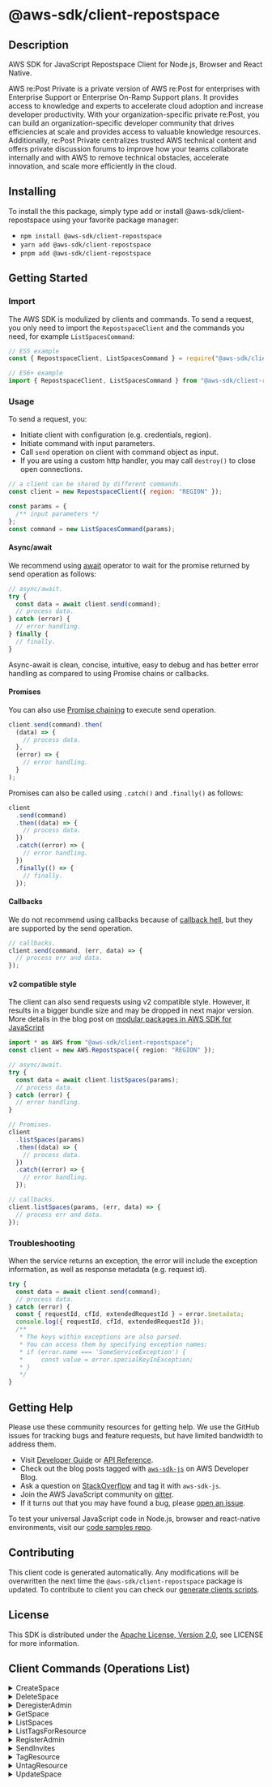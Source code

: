 <!-- generated file, do not edit directly -->

# @aws-sdk/client-repostspace

## Description

AWS SDK for JavaScript Repostspace Client for Node.js, Browser and React Native.

<p>AWS re:Post Private is a private version of AWS re:Post for enterprises with Enterprise Support or Enterprise On-Ramp Support plans. It provides access to knowledge and experts to accelerate cloud adoption and increase developer productivity. With your organization-specific private re:Post, you can build an organization-specific developer community that drives efficiencies at scale and provides access to valuable knowledge resources. Additionally, re:Post Private centralizes trusted AWS technical content and offers private discussion forums to improve how your teams collaborate internally and with AWS to remove technical obstacles, accelerate innovation, and scale more efficiently in the cloud.</p>

## Installing

To install the this package, simply type add or install @aws-sdk/client-repostspace
using your favorite package manager:

- `npm install @aws-sdk/client-repostspace`
- `yarn add @aws-sdk/client-repostspace`
- `pnpm add @aws-sdk/client-repostspace`

## Getting Started

### Import

The AWS SDK is modulized by clients and commands.
To send a request, you only need to import the `RepostspaceClient` and
the commands you need, for example `ListSpacesCommand`:

```js
// ES5 example
const { RepostspaceClient, ListSpacesCommand } = require("@aws-sdk/client-repostspace");
```

```ts
// ES6+ example
import { RepostspaceClient, ListSpacesCommand } from "@aws-sdk/client-repostspace";
```

### Usage

To send a request, you:

- Initiate client with configuration (e.g. credentials, region).
- Initiate command with input parameters.
- Call `send` operation on client with command object as input.
- If you are using a custom http handler, you may call `destroy()` to close open connections.

```js
// a client can be shared by different commands.
const client = new RepostspaceClient({ region: "REGION" });

const params = {
  /** input parameters */
};
const command = new ListSpacesCommand(params);
```

#### Async/await

We recommend using [await](https://developer.mozilla.org/en-US/docs/Web/JavaScript/Reference/Operators/await)
operator to wait for the promise returned by send operation as follows:

```js
// async/await.
try {
  const data = await client.send(command);
  // process data.
} catch (error) {
  // error handling.
} finally {
  // finally.
}
```

Async-await is clean, concise, intuitive, easy to debug and has better error handling
as compared to using Promise chains or callbacks.

#### Promises

You can also use [Promise chaining](https://developer.mozilla.org/en-US/docs/Web/JavaScript/Guide/Using_promises#chaining)
to execute send operation.

```js
client.send(command).then(
  (data) => {
    // process data.
  },
  (error) => {
    // error handling.
  }
);
```

Promises can also be called using `.catch()` and `.finally()` as follows:

```js
client
  .send(command)
  .then((data) => {
    // process data.
  })
  .catch((error) => {
    // error handling.
  })
  .finally(() => {
    // finally.
  });
```

#### Callbacks

We do not recommend using callbacks because of [callback hell](http://callbackhell.com/),
but they are supported by the send operation.

```js
// callbacks.
client.send(command, (err, data) => {
  // process err and data.
});
```

#### v2 compatible style

The client can also send requests using v2 compatible style.
However, it results in a bigger bundle size and may be dropped in next major version. More details in the blog post
on [modular packages in AWS SDK for JavaScript](https://aws.amazon.com/blogs/developer/modular-packages-in-aws-sdk-for-javascript/)

```ts
import * as AWS from "@aws-sdk/client-repostspace";
const client = new AWS.Repostspace({ region: "REGION" });

// async/await.
try {
  const data = await client.listSpaces(params);
  // process data.
} catch (error) {
  // error handling.
}

// Promises.
client
  .listSpaces(params)
  .then((data) => {
    // process data.
  })
  .catch((error) => {
    // error handling.
  });

// callbacks.
client.listSpaces(params, (err, data) => {
  // process err and data.
});
```

### Troubleshooting

When the service returns an exception, the error will include the exception information,
as well as response metadata (e.g. request id).

```js
try {
  const data = await client.send(command);
  // process data.
} catch (error) {
  const { requestId, cfId, extendedRequestId } = error.$metadata;
  console.log({ requestId, cfId, extendedRequestId });
  /**
   * The keys within exceptions are also parsed.
   * You can access them by specifying exception names:
   * if (error.name === 'SomeServiceException') {
   *     const value = error.specialKeyInException;
   * }
   */
}
```

## Getting Help

Please use these community resources for getting help.
We use the GitHub issues for tracking bugs and feature requests, but have limited bandwidth to address them.

- Visit [Developer Guide](https://docs.aws.amazon.com/sdk-for-javascript/v3/developer-guide/welcome.html)
  or [API Reference](https://docs.aws.amazon.com/AWSJavaScriptSDK/v3/latest/index.html).
- Check out the blog posts tagged with [`aws-sdk-js`](https://aws.amazon.com/blogs/developer/tag/aws-sdk-js/)
  on AWS Developer Blog.
- Ask a question on [StackOverflow](https://stackoverflow.com/questions/tagged/aws-sdk-js) and tag it with `aws-sdk-js`.
- Join the AWS JavaScript community on [gitter](https://gitter.im/aws/aws-sdk-js-v3).
- If it turns out that you may have found a bug, please [open an issue](https://github.com/aws/aws-sdk-js-v3/issues/new/choose).

To test your universal JavaScript code in Node.js, browser and react-native environments,
visit our [code samples repo](https://github.com/aws-samples/aws-sdk-js-tests).

## Contributing

This client code is generated automatically. Any modifications will be overwritten the next time the `@aws-sdk/client-repostspace` package is updated.
To contribute to client you can check our [generate clients scripts](https://github.com/aws/aws-sdk-js-v3/tree/main/scripts/generate-clients).

## License

This SDK is distributed under the
[Apache License, Version 2.0](http://www.apache.org/licenses/LICENSE-2.0),
see LICENSE for more information.

## Client Commands (Operations List)

<details>
<summary>
CreateSpace
</summary>

[Command API Reference](https://docs.aws.amazon.com/AWSJavaScriptSDK/v3/latest/client/repostspace/command/CreateSpaceCommand/) / [Input](https://docs.aws.amazon.com/AWSJavaScriptSDK/v3/latest/Package/-aws-sdk-client-repostspace/Interface/CreateSpaceCommandInput/) / [Output](https://docs.aws.amazon.com/AWSJavaScriptSDK/v3/latest/Package/-aws-sdk-client-repostspace/Interface/CreateSpaceCommandOutput/)

</details>
<details>
<summary>
DeleteSpace
</summary>

[Command API Reference](https://docs.aws.amazon.com/AWSJavaScriptSDK/v3/latest/client/repostspace/command/DeleteSpaceCommand/) / [Input](https://docs.aws.amazon.com/AWSJavaScriptSDK/v3/latest/Package/-aws-sdk-client-repostspace/Interface/DeleteSpaceCommandInput/) / [Output](https://docs.aws.amazon.com/AWSJavaScriptSDK/v3/latest/Package/-aws-sdk-client-repostspace/Interface/DeleteSpaceCommandOutput/)

</details>
<details>
<summary>
DeregisterAdmin
</summary>

[Command API Reference](https://docs.aws.amazon.com/AWSJavaScriptSDK/v3/latest/client/repostspace/command/DeregisterAdminCommand/) / [Input](https://docs.aws.amazon.com/AWSJavaScriptSDK/v3/latest/Package/-aws-sdk-client-repostspace/Interface/DeregisterAdminCommandInput/) / [Output](https://docs.aws.amazon.com/AWSJavaScriptSDK/v3/latest/Package/-aws-sdk-client-repostspace/Interface/DeregisterAdminCommandOutput/)

</details>
<details>
<summary>
GetSpace
</summary>

[Command API Reference](https://docs.aws.amazon.com/AWSJavaScriptSDK/v3/latest/client/repostspace/command/GetSpaceCommand/) / [Input](https://docs.aws.amazon.com/AWSJavaScriptSDK/v3/latest/Package/-aws-sdk-client-repostspace/Interface/GetSpaceCommandInput/) / [Output](https://docs.aws.amazon.com/AWSJavaScriptSDK/v3/latest/Package/-aws-sdk-client-repostspace/Interface/GetSpaceCommandOutput/)

</details>
<details>
<summary>
ListSpaces
</summary>

[Command API Reference](https://docs.aws.amazon.com/AWSJavaScriptSDK/v3/latest/client/repostspace/command/ListSpacesCommand/) / [Input](https://docs.aws.amazon.com/AWSJavaScriptSDK/v3/latest/Package/-aws-sdk-client-repostspace/Interface/ListSpacesCommandInput/) / [Output](https://docs.aws.amazon.com/AWSJavaScriptSDK/v3/latest/Package/-aws-sdk-client-repostspace/Interface/ListSpacesCommandOutput/)

</details>
<details>
<summary>
ListTagsForResource
</summary>

[Command API Reference](https://docs.aws.amazon.com/AWSJavaScriptSDK/v3/latest/client/repostspace/command/ListTagsForResourceCommand/) / [Input](https://docs.aws.amazon.com/AWSJavaScriptSDK/v3/latest/Package/-aws-sdk-client-repostspace/Interface/ListTagsForResourceCommandInput/) / [Output](https://docs.aws.amazon.com/AWSJavaScriptSDK/v3/latest/Package/-aws-sdk-client-repostspace/Interface/ListTagsForResourceCommandOutput/)

</details>
<details>
<summary>
RegisterAdmin
</summary>

[Command API Reference](https://docs.aws.amazon.com/AWSJavaScriptSDK/v3/latest/client/repostspace/command/RegisterAdminCommand/) / [Input](https://docs.aws.amazon.com/AWSJavaScriptSDK/v3/latest/Package/-aws-sdk-client-repostspace/Interface/RegisterAdminCommandInput/) / [Output](https://docs.aws.amazon.com/AWSJavaScriptSDK/v3/latest/Package/-aws-sdk-client-repostspace/Interface/RegisterAdminCommandOutput/)

</details>
<details>
<summary>
SendInvites
</summary>

[Command API Reference](https://docs.aws.amazon.com/AWSJavaScriptSDK/v3/latest/client/repostspace/command/SendInvitesCommand/) / [Input](https://docs.aws.amazon.com/AWSJavaScriptSDK/v3/latest/Package/-aws-sdk-client-repostspace/Interface/SendInvitesCommandInput/) / [Output](https://docs.aws.amazon.com/AWSJavaScriptSDK/v3/latest/Package/-aws-sdk-client-repostspace/Interface/SendInvitesCommandOutput/)

</details>
<details>
<summary>
TagResource
</summary>

[Command API Reference](https://docs.aws.amazon.com/AWSJavaScriptSDK/v3/latest/client/repostspace/command/TagResourceCommand/) / [Input](https://docs.aws.amazon.com/AWSJavaScriptSDK/v3/latest/Package/-aws-sdk-client-repostspace/Interface/TagResourceCommandInput/) / [Output](https://docs.aws.amazon.com/AWSJavaScriptSDK/v3/latest/Package/-aws-sdk-client-repostspace/Interface/TagResourceCommandOutput/)

</details>
<details>
<summary>
UntagResource
</summary>

[Command API Reference](https://docs.aws.amazon.com/AWSJavaScriptSDK/v3/latest/client/repostspace/command/UntagResourceCommand/) / [Input](https://docs.aws.amazon.com/AWSJavaScriptSDK/v3/latest/Package/-aws-sdk-client-repostspace/Interface/UntagResourceCommandInput/) / [Output](https://docs.aws.amazon.com/AWSJavaScriptSDK/v3/latest/Package/-aws-sdk-client-repostspace/Interface/UntagResourceCommandOutput/)

</details>
<details>
<summary>
UpdateSpace
</summary>

[Command API Reference](https://docs.aws.amazon.com/AWSJavaScriptSDK/v3/latest/client/repostspace/command/UpdateSpaceCommand/) / [Input](https://docs.aws.amazon.com/AWSJavaScriptSDK/v3/latest/Package/-aws-sdk-client-repostspace/Interface/UpdateSpaceCommandInput/) / [Output](https://docs.aws.amazon.com/AWSJavaScriptSDK/v3/latest/Package/-aws-sdk-client-repostspace/Interface/UpdateSpaceCommandOutput/)

</details>
